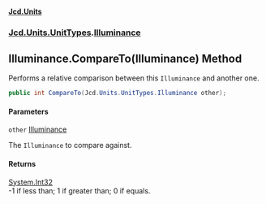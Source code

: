 #### [Jcd.Units](index.md 'index')
### [Jcd.Units.UnitTypes](Jcd.Units.UnitTypes.md 'Jcd.Units.UnitTypes').[Illuminance](Jcd.Units.UnitTypes.Illuminance.md 'Jcd.Units.UnitTypes.Illuminance')

## Illuminance.CompareTo(Illuminance) Method

Performs a relative comparison between this `Illuminance` and another one.

```csharp
public int CompareTo(Jcd.Units.UnitTypes.Illuminance other);
```
#### Parameters

<a name='Jcd.Units.UnitTypes.Illuminance.CompareTo(Jcd.Units.UnitTypes.Illuminance).other'></a>

`other` [Illuminance](Jcd.Units.UnitTypes.Illuminance.md 'Jcd.Units.UnitTypes.Illuminance')

The `Illuminance` to compare against.

#### Returns
[System.Int32](https://docs.microsoft.com/en-us/dotnet/api/System.Int32 'System.Int32')  
-1 if less than; 1 if greater than; 0 if equals.